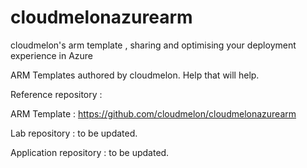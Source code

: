 # cloudmelonazurearm
cloudmelon's arm template ,  sharing and optimising your deployment experience in Azure

ARM Templates authored by cloudmelon. Help that will help. 


Reference repository : 

ARM Template : https://github.com/cloudmelon/cloudmelonazurearm

Lab repository : to be updated.

Application repository : to be updated.
